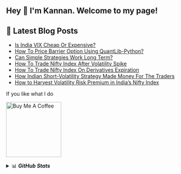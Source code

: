 ## Hey 👋 I'm Kannan. Welcome to my page!

## 📩 Latest Blog Posts 
- [Is India VIX Cheap Or Expensive?](https://medium.com/@kannansi/is-india-vix-cheap-or-expensive-b0cc2a04dec4)
- [How To Price Barrier Option Using QuantLib-Python?](https://medium.com/@kannansi/how-to-price-barrier-option-using-quantlib-python-ee4b1fff2448)
- [Can Simple Strategies Work Long Term?](https://medium.com/@kannansi/can-simple-trend-strategies-work-long-term-9186a8f14948)
- [How To Trade Nifty Index After Volatility Spike](https://medium.com/@kannansi/how-to-trade-nifty-index-after-volatility-spike-28b362bfef7f)
- [How To Trade Nifty Index On Derivatives Expiration](https://medium.com/@kannansi/how-to-trade-nifty-index-on-derivatives-expiration-127a32c71aed)
- [How Indian Short-Volatility Strategy Made Money For The Traders](https://medium.com/@kannansi/how-indian-short-volatility-strategy-made-money-for-the-traders-f8aab1ea0ef8)
- [How to Harvest Volatility Risk Premium in India’s Nifty Index](https://medium.com/@kannansi/how-to-harvest-volatility-risk-premium-in-indias-nifty-index-f8b320019930)

If you like what I do

<a href="https://www.buymeacoffee.com/kannansi" target="_blank"><img src="https://cdn.buymeacoffee.com/buttons/v2/default-yellow.png" alt="Buy Me A Coffee" width="150" ></a>

<details>
  <summary>📊 <b><i>GitHub Stats</i></b></summary>
  <img src="https://github-readme-stats.vercel.app/api?username=kannansingaravelu&show_icons=true&theme=vision-friendly-dark" alt="Kannan Singaravelu GitHub Stats" />
</details> 
